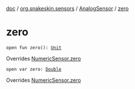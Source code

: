 [doc](../../index.md) / [org.snakeskin.sensors](../index.md) / [AnalogSensor](index.md) / [zero](./zero.md)

# zero

`open fun zero(): `[`Unit`](https://kotlinlang.org/api/latest/jvm/stdlib/kotlin/-unit/index.html)

Overrides [NumericSensor.zero](../-numeric-sensor/zero.md)


`open var zero: `[`Double`](https://kotlinlang.org/api/latest/jvm/stdlib/kotlin/-double/index.html)

Overrides [NumericSensor.zero](../-numeric-sensor/zero.md)

